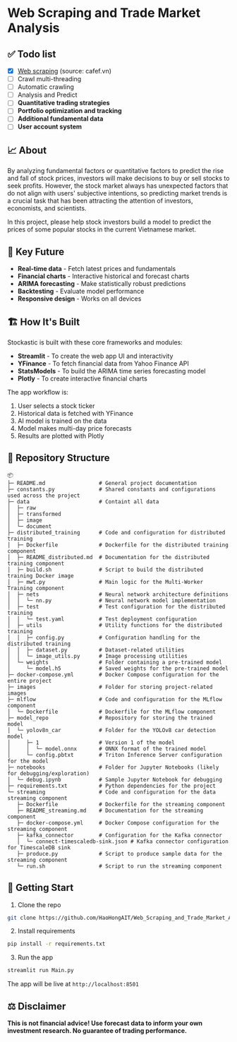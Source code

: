 # Web Scraping and Trade Market Analysis
## ✅ Todo list
- [x] [Web scraping](/web_scraping/README.md) (source: cafef.vn)
- [ ] Crawl multi-threading 
- [ ] Automatic crawling
- [ ] Analysis and Predict
- [ ] **Quantitative trading strategies**
- [ ] **Portfolio optimization and tracking**
- [ ] **Additional fundamental data**
- [ ] **User account system**

## 📈 About
By analyzing fundamental factors or quantitative factors to predict the rise and fall of stock prices, investors will make decisions to buy or sell stocks to seek profits. However, the stock market always has unexpected factors that do not align with users' subjective intentions, so predicting market trends is a crucial task that has been attracting the attention of investors, economists, and scientists.

In this project, please help stock investors build a model to predict the prices of some popular stocks in the current Vietnamese market.

## 🎯 Key Future
- **Real-time data** - Fetch latest prices and fundamentals 
- **Financial charts** - Interactive historical and forecast charts
- **ARIMA forecasting** - Make statistically robust predictions
- **Backtesting** - Evaluate model performance
- **Responsive design** - Works on all devices

## 🏗️ **How It's Built**

Stockastic is built with these core frameworks and modules:

- **Streamlit** - To create the web app UI and interactivity 
- **YFinance** - To fetch financial data from Yahoo Finance API
- **StatsModels** - To build the ARIMA time series forecasting model
- **Plotly** - To create interactive financial charts

The app workflow is:

1. User selects a stock ticker
2. Historical data is fetched with YFinance
3. AI model is trained on the data 
4. Model makes multi-day price forecasts
5. Results are plotted with Plotly
## 📁 Repository Structure
```
📦
├─ README.md                 # General project documentation
├─ constants.py              # Shared constants and configurations used across the project
├─ data                      # Containt all data
│  ├─ raw               
│  ├─ transformed       
│  ├─ image
│  └─ document
├─ distributed_training      # Code and configuration for distributed training
│  ├─ Dockerfile             # Dockerfile for the distributed training component
│  ├─ README_distributed.md  # Documentation for the distributed training component
│  ├─ build.sh               # Script to build the distributed training Docker image
│  ├─ mwt.py                 # Main logic for the Multi-Worker Training component
│  ├─ nets                   # Neural network architecture definitions
│  │  └─ nn.py               # Neural network model implementation
│  ├─ test                   # Test configuration for the distributed training
│  │  └─ test.yaml           # Test deployment configuration
│  ├─ utils                  # Utility functions for the distributed training
│  │  ├─ config.py           # Configuration handling for the distributed training
│  │  ├─ dataset.py          # Dataset-related utilities
│  │  └─ image_utils.py      # Image processing utilities
│  └─ weights                # Folder containing a pre-trained model
│     └─ model.h5            # Saved weights for the pre-trained model
├─ docker-compose.yml        # Docker Compose configuration for the entire project
├─ images                    # Folder for storing project-related images
├─ mlflow                    # Code and configuration for the MLflow component
│  └─ Dockerfile             # Dockerfile for the MLflow component
├─ model_repo                # Repository for storing the trained model
│  └─ yolov8n_car            # Folder for the YOLOv8 car detection model
│     ├─ 1                   # Version 1 of the model
│     │  └─ model.onnx       # ONNX format of the trained model
│     └─ config.pbtxt        # Triton Inference Server configuration for the model
├─ notebooks                 # Folder for Jupyter Notebooks (likely for debugging/exploration)
│  └─ debug.ipynb            # Sample Jupyter Notebook for debugging
├─ requirements.txt          # Python dependencies for the project
└─ streaming                 # Code and configuration for the data streaming component
   ├─ Dockerfile             # Dockerfile for the streaming component
   ├─ README_streaming.md    # Documentation for the streaming component
   ├─ docker-compose.yml     # Docker Compose configuration for the streaming component
   ├─ kafka_connector        # Configuration for the Kafka connector
   │  └─ connect-timescaledb-sink.json # Kafka connector configuration for TimescaleDB sink
   ├─ produce.py             # Script to produce sample data for the streaming component
   └─ run.sh                 # Script to run the streaming component
```

## 🚀 Getting Start
1. Clone the repo
```bash
git clone https://github.com/HaoHongAIT/Web_Scraping_and_Trade_Market_Analysis.git
```
2. Install requirements
```bash
pip install -r requirements.txt
```
3. Run the app
```bash
streamlit run Main.py
```
The app will be live at ```http://localhost:8501```



## ⚖️ Disclaimer
**This is not financial advice! Use forecast data to inform your own investment research. No guarantee of trading performance.**
